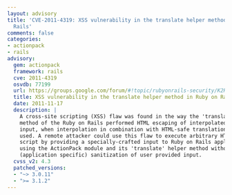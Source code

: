 ```yaml
---
layout: advisory
title: 'CVE-2011-4319: XSS vulnerability in the translate helper method in Ruby on
  Rails'
comments: false
categories:
- actionpack
- rails
advisory:
  gem: actionpack
  framework: rails
  cve: 2011-4319
  osvdb: 77199
  url: https://groups.google.com/forum/#!topic/rubyonrails-security/K2HXD7c8fMU
  title: XSS vulnerability in the translate helper method in Ruby on Rails
  date: 2011-11-17
  description: |
    A cross-site scripting (XSS) flaw was found in the way the 'translate' helper
    method of the Ruby on Rails performed HTML escaping of interpolated user
    input, when interpolation in combination with HTML-safe translations were
    used. A remote attacker could use this flaw to execute arbitrary HTML or web
    script by providing a specially-crafted input to Ruby on Rails application,
    using the ActionPack module and its 'translate' helper method without explicit
    (application specific) sanitization of user provided input.
  cvss_v2: 4.3
  patched_versions:
  - "~> 3.0.11"
  - ">= 3.1.2"
---
```

